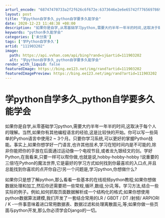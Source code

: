 ```yaml
---
arturl_encode: "68747470733a2f2f626c6f672e:6373646e2e6e65742f77656978696e5f33333534373335332f:61727469636c652f64657461696c732f313131393033323032"
layout: post
title: "学python自学多久_python自学要多久能学会"
date: 2020-12-23 11:48:38 +08:00
description: "如果你是自学,从零基础学习python,需要大约半年一年半的时间,这取决于每个人的理解。当然,如果你"
keywords: "python多久能学会"
categories: ['未分类']
tags: ['学Python自学多久']
artid: "111903202"
image:
  path: https://api.vvhan.com/api/bing?rand=sj&artid=111903202
  alt: "学python自学多久_python自学要多久能学会"
render_with_liquid: false
featuredImage: https://bing.ee123.net/img/rand?artid=111903202
featuredImagePreview: https://bing.ee123.net/img/rand?artid=111903202
---
```


# 学python自学多久\_python自学要多久能学会

如果你是自学,从零基础学习python,需要大约半年一年半的时间,这取决于每个人的理解。当然,如果你有其他编程语言的经验,这是比较快的开始。你可以写一些简单的Python语言中使用2 ~ 3个月。只要你学习系统,可以更好的掌握Python技能。事实上,如果你想学好一门语言,也许其他技术,学习在短时间内是不可能的,除非你能把你的手放在后面通过运动像一个电视节目,或者龙九银经文的剑。学好Python,在我看来,只要一样可以帮你做,也就是说,hobby-hobby-hobby !说重要的三倍!在Python的魔法世界,它是最好的学习方式如何找到你最喜欢的入口点,并且总能找到你喜欢的点开你自己!另一个问题是,学习python,你想做什么?

如果你只是想了解python,那么看看一些基本的在线视频python教程;如果你想做数据处理和加工,然后你还需要把一些常规,循环,数组,分词,等。学习方法,结合一些实际的例子。例如,如何抓取页面数据解析成一个结构化的格式;如果你想使用python数据算法建模,我们开发了一套结合常用的LR \/ GBDT \/ DT \/射频\/ ARPIORI \/ K -一件事意味着进口常用数据表、数据过滤和处理离散面元,等;如果你做一些页面与python开发,那么你必须学会Django的一切。